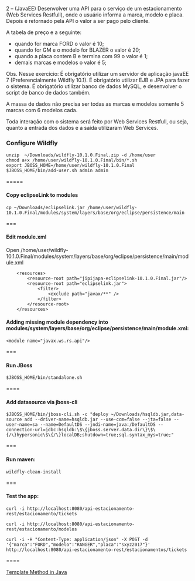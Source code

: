 2 – (JavaEE) 
Desenvolver uma API para o serviço de um estacionamento (Web Services Restfull), 
onde o usuário informa a marca, modelo e placa. 
Depois é retornado pela API o valor a ser pago pelo cliente.

A tabela de preço e a seguinte: 
 - quando for marca FORD o valor é 10;
 - quando for GM e o modelo for BLAZER o valor é 20;
 - quando a placa contem B e termina com 99 o valor é 1;
 - demais marcas e modelos o valor é 5;

Obs. Nesse exercício: 
É obrigatório utilizar um servidor de aplicação javaEE 7 (Preferencialmente Wildfly 10.1).
É obrigatório utilizar EJB e JPA para fazer o sistema.
É obrigatório utilizar banco de dados MySQL, e desenvolver o script de banco de dados também.

A massa de dados não precisa ser todas as marcas e modelos somente 5 marcas com 6 modelos cada.

Toda interação com o sistema será feito por Web Services Restfull, ou seja, 
quanto a entrada dos dados e a saída utilizaram Web Services.


### Configure Wildfly
```
unzip  ~/Downloads/wildfly-10.1.0.Final.zip -d /home/user
chmod a+x /home/user/wildfly-10.1.0.Final/bin/*.sh
export JBOSS_HOME=/home/user/wildfly-10.1.0.Final
$JBOSS_HOME/bin/add-user.sh admin admin
```
=====

#### Copy eclipseLink to modules
```
cp ~/Downloads/eclipselink.jar /home/user/wildfly-10.1.0.Final/modules/system/layers/base/org/eclipse/persistence/main
```
===

#### Edit module.xml
Open /home/user/wildfly-10.1.0.Final/modules/system/layers/base/org/eclipse/persistence/main/module.xml
```
    <resources>
        <resource-root path="jipijapa-eclipselink-10.1.0.Final.jar"/>
        <resource-root path="eclipselink.jar">
            <filter>
                <exclude path="javax/**" />
            </filter>
        </resource-root>
    </resources>
```

#### Adding missing module dependency into modules/system/layers/base/org/eclipse/persistence/main/module.xml:

```
<module name="javax.ws.rs.api"/>
```
===

#### Run JBoss
```
$JBOSS_HOME/bin/standalone.sh
```
====

####  Add datasource via jboss-cli
```
$JBOSS_HOME/bin/jboss-cli.sh -c "deploy ~/Downloads/hsqldb.jar,data-source add --driver-name=hsqldb.jar --use-ccm=false --jta=false --user-name=sa --name=DefaultDS --jndi-name=java:/DefaultDS --connection-url=jdbc:hsqldb:\$\{jboss.server.data.dir\}\$\{/\}hypersonic\$\{/\}localDB;shutdown=true;sql.syntax_mys=true;"
```
===

#### Run maven:
```
wildfly-clean-install
```
===


#### Test the app:
```
curl -i http://localhost:8080/api-estacionamento-rest/estacionamento/tickets

curl -i http://localhost:8080/api-estacionamento-rest/estacionamento/modelos

curl -i -H "Content-Type: application/json" -X POST -d '{"marca":"FORD","modelo":"RANGER","placa":"sxyz2017"}' http://localhost:8080/api-estacionamento-rest/estacionamentos/tickets
```
====


[Template Method in Java](https://sourcemaking.com/design_patterns/template_method/java/2)
